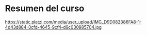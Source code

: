 # Resumen del curso

<https://static.platzi.com/media/user_upload/IMG_D9D082386FA8-1-4d43d884-0cfd-4645-9cf4-d6c030985704.jpg>

